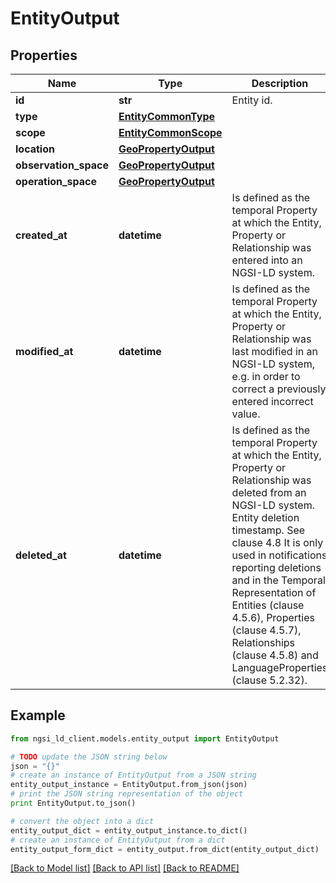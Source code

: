 # EntityOutput


## Properties
Name | Type | Description | Notes
------------ | ------------- | ------------- | -------------
**id** | **str** | Entity id.  | [optional] 
**type** | [**EntityCommonType**](EntityCommonType.md) |  | [optional] 
**scope** | [**EntityCommonScope**](EntityCommonScope.md) |  | [optional] 
**location** | [**GeoPropertyOutput**](GeoPropertyOutput.md) |  | [optional] 
**observation_space** | [**GeoPropertyOutput**](GeoPropertyOutput.md) |  | [optional] 
**operation_space** | [**GeoPropertyOutput**](GeoPropertyOutput.md) |  | [optional] 
**created_at** | **datetime** | Is defined as the temporal Property at which the Entity, Property or Relationship was entered into an NGSI-LD system.  | [optional] 
**modified_at** | **datetime** | Is defined as the temporal Property at which the Entity, Property or Relationship was last modified in an NGSI-LD system, e.g. in order to correct a previously entered incorrect value.  | [optional] 
**deleted_at** | **datetime** | Is defined as the temporal Property at which the Entity, Property or Relationship was deleted from an NGSI-LD system.  Entity deletion timestamp. See clause 4.8 It is only used in notifications reporting deletions and in the Temporal Representation of Entities (clause 4.5.6), Properties (clause 4.5.7), Relationships (clause 4.5.8) and LanguageProperties (clause 5.2.32).  | [optional] 

## Example

```python
from ngsi_ld_client.models.entity_output import EntityOutput

# TODO update the JSON string below
json = "{}"
# create an instance of EntityOutput from a JSON string
entity_output_instance = EntityOutput.from_json(json)
# print the JSON string representation of the object
print EntityOutput.to_json()

# convert the object into a dict
entity_output_dict = entity_output_instance.to_dict()
# create an instance of EntityOutput from a dict
entity_output_form_dict = entity_output.from_dict(entity_output_dict)
```
[[Back to Model list]](../README.md#documentation-for-models) [[Back to API list]](../README.md#documentation-for-api-endpoints) [[Back to README]](../README.md)


